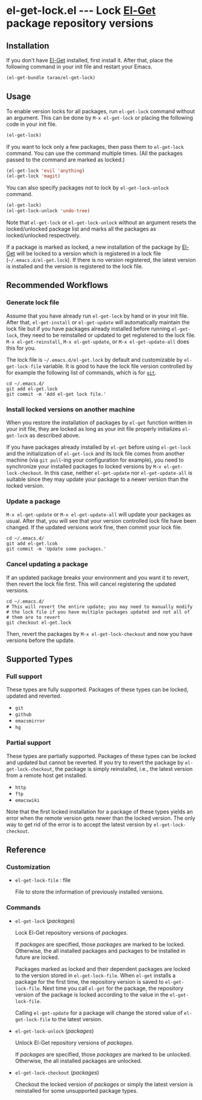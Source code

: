 el-get-lock.el --- Lock [El-Get][] package repository versions
==============================================================

## Installation

If you don't have [El-Get][] installed, first install it.  After that,
place the following command in your init file and restart your Emacs.

```lisp
(el-get-bundle tarao/el-get-lock)
```

## Usage

To enable version locks for all packages, run `el-get-lock` command
without an argument.  This can be done by `M-x el-get-lock` or placing
the following code in your init file.

```lisp
(el-get-lock)
```

If you want to lock only a few packages, then pass them to
`el-get-lock` command.  You can use the command multiple times. (All
the packages passed to the command are marked as locked.)

```lisp
(el-get-lock 'evil 'anything)
(el-get-lock 'magit)
```

You can also specify packages not to lock by `el-get-lock-unlock` command.

```lisp
(el-get-lock)
(el-get-lock-unlock 'undo-tree)
```

Note that `el-get-lock` or `el-get-lock-unlock` without an argument
resets the locked/unlocked package list and marks all the packages as
locked/unlocked respectively.

If a package is marked as locked, a new installation of the package by
[El-Get][] will be locked to a version which is registered in a lock
file (`~/.emacs.d/el-get.lock`).  If there is no version registered,
the latest version is installed and the version is registered to the
lock file.

## Recommended Workflows

### Generate lock file

Assume that you have already run `el-get-lock` by hand or in your init
file.  After that, `el-get-install` or `el-get-update` will
automatically maintain the lock file but if you have packages already
installed before running `el-get-lock`, they need to be reinstalled or
updated to get registered to the lock file.  `M-x el-get-reinstall`,
`M-x el-get-update`, or `M-x el-get-update-all` does this for you.

The lock file is `~/.emacs.d/el-get.lock` by default and customizable
by `el-get-lock-file` variable.  It is good to have the lock file
version controlled by for example the following list of commands,
which is for [`git`][git].

```
cd ~/.emacs.d/
git add el-get.lock
git commit -m 'Add el-get lock file.'
```

### Install locked versions on another machine

When you restore the installation of packages by `el-get` function
written in your init file, they are locked as long as your init file
properly initializes `el-get-lock` as described above.

If you have packages already installed by `el-get` before using
`el-get-lock` and the initialization of `el-get-lock` and its lock
file comes from another machine (via `git pull`-ing your configuration
for example), you need to synchronize your installed packages to
locked versions by `M-x el-get-lock-checkout`.  In this case, neither
`el-get-update` nor `el-get-update-all` is suitable since they may
update your package to a newer version than the locked version.

### Update a package

`M-x el-get-update` or `M-x el-get-update-all` will update your
packages as usual.  After that, you will see that your version
controlled lock file have been changed.  If the updated versions work
fine, then commit your lock file.

```
cd ~/.emacs.d/
git add el-get.lcok
git commit -m 'Update some packages.'
```

### Cancel updating a package

If an updated package breaks your environment and you want it to
revert, then revert the lock file first. This will cancel registering
the updated versions.

```
cd ~/.emacs.d/
# This will revert the entire update; you may need to manually modify
# the lock file if you have multiple packages updated and not all of
# them are to revert
git checkout el-get.lock
```

Then, revert the packages by `M-x el-get-lock-checkout` and now you
have versions before the update.

## Supported Types

### Full support

These types are fully supported.  Packages of these types can be
locked, updated and reverted.

- `git`
- `github`
- `emacsmirror`
- `hg`

### Partial support

These types are partially supported.  Packages of these types can be
locked and updated but cannot be reverted.  If you try to revert the
package by `el-get-lock-checkout`, the package is simply reinstalled,
i.e., the latest version from a remote host get installed.

- `http`
- `ftp`
- `emacswiki`

Note that the first locked installation for a package of these types
yields an error when the remote version gets newer than the locked
version.  The only way to get rid of the error is to accept the latest
version by `el-get-lock-checkout`.

## Reference

### Customization

- `el-get-lock-file` : file

  File to store the information of previously installed versions.

### Commands

- `el-get-lock` (*packages*)

  Lock El-Get repository versions of *packages*.

  If *packages* are specified, those *packages* are marked to be
  locked.  Otherwise, the all installed packages and packages to be
  installed in future are locked.

  Packages marked as locked and their dependent packages are locked
  to the version stored in `el-get-lock-file`.  When `el-get`
  installs a package for the first time, the repository version is
  saved to `el-get-lock-file`.  Next time you call `el-get` for the
  package, the repository version of the package is locked
  according to the value in the `el-get-lock-file`.

  Calling `el-get-update` for a package will change the stored
  value of `el-get-lock-file` to the latest version.

- `el-get-lock-unlock` (*packages*)

  Unlock El-Get repository versions of *packages*.

  If *packages* are specified, those *packages* are marked to be
  unlocked.  Otherwise, the all installed packages are unlocked.

- `el-get-lock-checkout` (*packages*)

  Checkout the locked version of *packages* or simply the latest
  version is reinstalled for some unsupported package types.

[El-Get]: http://github.com/dimitri/el-get
[git]: http://git-scm.com/

